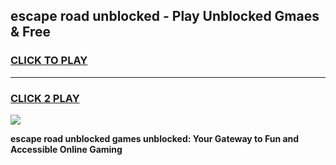 
## escape road unblocked - Play Unblocked Gmaes & Free
<h3>
<a href="https://news.freeplayer.one?title=escape_road_unblocked&ref=16F">CLICK TO PLAY</a></h3>
<hr>

<h3>
<a href="https://news.freeplayer.one?title=escape_road_unblocked&ref=16F">CLICK 2 PLAY</a>
  
</h3>

<a href="https://news.freeplayer.one?title=escape_road_unblocked&ref=16F/"><img src="https://clearcache.store/games.png"></a>


**escape road unblocked games unblocked: Your Gateway to Fun and Accessible Online Gaming**
